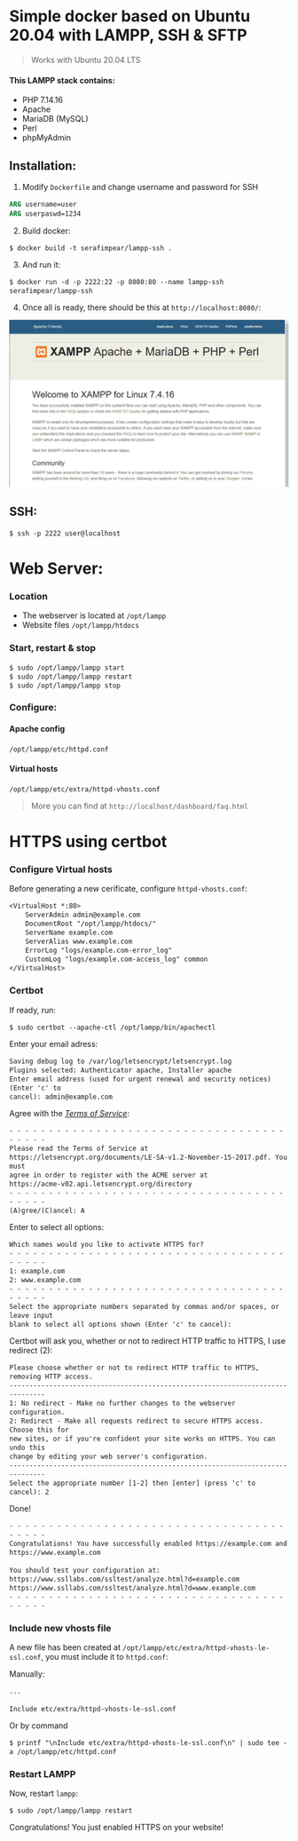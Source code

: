 # Simple docker based on Ubuntu 20.04 with LAMPP, SSH &amp; SFTP
> Works with Ubuntu 20.04 LTS

#### This LAMPP stack contains:
* PHP 7.14.16
* Apache
* MariaDB (MySQL)
* Perl
* phpMyAdmin

## Installation:
1. Modify `Dockerfile` and change username and password for SSH
```dockerfile
ARG username=user
ARG userpaswd=1234
```
2. Build docker:
```
$ docker build -t serafimpear/lampp-ssh .
```
3. And run it:
```
$ docker run -d -p 2222:22 -p 8080:80 --name lampp-ssh serafimpear/lampp-ssh
```
4. Once all is ready, there should be this at `http://localhost:8080/`:

![Result](https://github.com/serafimpear/lampp-ssh/blob/main/result.jpg?raw=true)

## SSH:
```
$ ssh -p 2222 user@localhost
```

# Web Server:
### Location
* The webserver is located at `/opt/lampp`
* Website files `/opt/lampp/htdocs`

### Start, restart & stop
```
$ sudo /opt/lampp/lampp start
$ sudo /opt/lampp/lampp restart
$ sudo /opt/lampp/lampp stop
```

### Configure:

#### Apache config
`/opt/lampp/etc/httpd.conf`

#### Virtual hosts
`/opt/lampp/etc/extra/httpd-vhosts.conf`

> More you can find at `http://localhost/dashboard/faq.html`

# HTTPS using certbot

### Configure Virtual hosts

Before generating a new cerificate, configure `httpd-vhosts.conf`:
```
<VirtualHost *:80>
    ServerAdmin admin@example.com
    DocumentRoot "/opt/lampp/htdocs/"
    ServerName example.com
    ServerAlias www.example.com
    ErrorLog "logs/example.com-error_log"
    CustomLog "logs/example.com-access_log" common
</VirtualHost>
```

### Certbot

If ready, run:
```
$ sudo certbot --apache-ctl /opt/lampp/bin/apachectl
```
Enter your email adress:
```
Saving debug log to /var/log/letsencrypt/letsencrypt.log
Plugins selected: Authenticator apache, Installer apache
Enter email address (used for urgent renewal and security notices) (Enter 'c' to
cancel): admin@example.com
```
Agree with the [_Terms of Service_](https://letsencrypt.org/documents/LE-SA-v1.2-November-15-2017.pdf):
```
- - - - - - - - - - - - - - - - - - - - - - - - - - - - - - - - - - - - - - - -
Please read the Terms of Service at
https://letsencrypt.org/documents/LE-SA-v1.2-November-15-2017.pdf. You must
agree in order to register with the ACME server at
https://acme-v02.api.letsencrypt.org/directory
- - - - - - - - - - - - - - - - - - - - - - - - - - - - - - - - - - - - - - - -
(A)gree/(C)ancel: A
```
Enter to select all options:
```
Which names would you like to activate HTTPS for?
- - - - - - - - - - - - - - - - - - - - - - - - - - - - - - - - - - - - - - - -
1: example.com
2: www.example.com
- - - - - - - - - - - - - - - - - - - - - - - - - - - - - - - - - - - - - - - -
Select the appropriate numbers separated by commas and/or spaces, or leave input
blank to select all options shown (Enter 'c' to cancel):
```
Certbot will ask you, whether or not to redirect HTTP traffic to HTTPS, I use redirect (2):
```
Please choose whether or not to redirect HTTP traffic to HTTPS, removing HTTP access.
-------------------------------------------------------------------------------
1: No redirect - Make no further changes to the webserver configuration.
2: Redirect - Make all requests redirect to secure HTTPS access. Choose this for
new sites, or if you're confident your site works on HTTPS. You can undo this
change by editing your web server's configuration.
-------------------------------------------------------------------------------
Select the appropriate number [1-2] then [enter] (press 'c' to cancel): 2
```
Done!
```
- - - - - - - - - - - - - - - - - - - - - - - - - - - - - - - - - - - - - - - -
Congratulations! You have successfully enabled https://example.com and
https://www.example.com

You should test your configuration at:
https://www.ssllabs.com/ssltest/analyze.html?d=example.com
https://www.ssllabs.com/ssltest/analyze.html?d=www.example.com
- - - - - - - - - - - - - - - - - - - - - - - - - - - - - - - - - - - - - - - -
```
### Include new vhosts file

A new file has been created at `/opt/lampp/etc/extra/httpd-vhosts-le-ssl.conf`, you must include it to `httpd.conf`:

Manually:
```
...

Include etc/extra/httpd-vhosts-le-ssl.conf
```
Or by command
```
$ printf "\nInclude etc/extra/httpd-vhosts-le-ssl.conf\n" | sudo tee -a /opt/lampp/etc/httpd.conf
```
### Restart LAMPP
Now, restart `lampp`:
```
$ sudo /opt/lampp/lampp restart
```
Congratulations! You just enabled HTTPS on your website!

